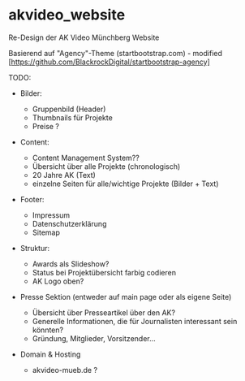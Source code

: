 # akvideo_website
Re-Design der AK Video Münchberg Website

Basierend auf "Agency"-Theme (startbootstrap.com) - modified
[https://github.com/BlackrockDigital/startbootstrap-agency]

TODO:
- Bilder:
  - Gruppenbild (Header)
  - Thumbnails für Projekte
  - Preise ?
  
 - Content:
    - Content Management System??
    - Übersicht über alle Projekte  (chronologisch)
    - 20 Jahre AK (Text)
    - einzelne Seiten für alle/wichtige Projekte (Bilder + Text)
    
 - Footer:
    - Impressum
    - Datenschutzerklärung
    - Sitemap
  
 - Struktur:
    - Awards als Slideshow?
    - Status bei Projektübersicht farbig codieren
    - AK Logo oben?
 
 - Presse Sektion (entweder auf main page oder als eigene Seite)
    - Übersicht über Presseartikel über den AK?
    - Generelle Informationen, die für Journalisten interessant sein könnten?
    - Gründung, Mitglieder, Vorsitzender...
    
  - Domain & Hosting
    - akvideo-mueb.de ?
